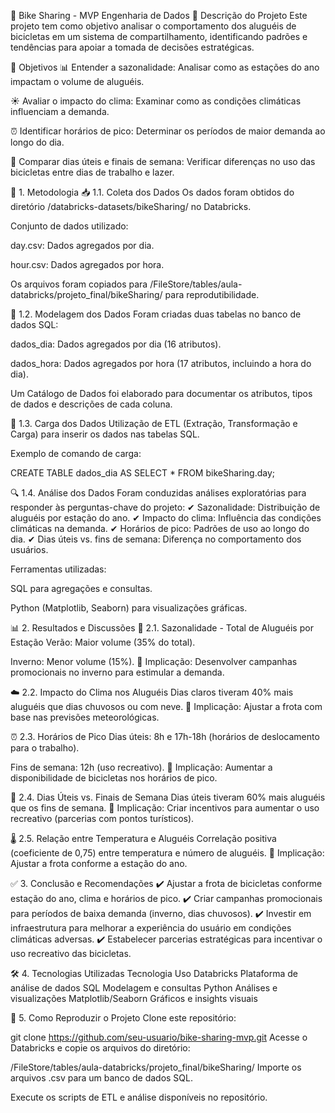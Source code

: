 📌 Bike Sharing - MVP Engenharia de Dados
📖 Descrição do Projeto
Este projeto tem como objetivo analisar o comportamento dos aluguéis de bicicletas em um sistema de compartilhamento, identificando padrões e tendências para apoiar a tomada de decisões estratégicas.

🎯 Objetivos
📊 Entender a sazonalidade: Analisar como as estações do ano impactam o volume de aluguéis.

☀️ Avaliar o impacto do clima: Examinar como as condições climáticas influenciam a demanda.

⏰ Identificar horários de pico: Determinar os períodos de maior demanda ao longo do dia.

📅 Comparar dias úteis e finais de semana: Verificar diferenças no uso das bicicletas entre dias de trabalho e lazer.

📂 1. Metodologia
📥 1.1. Coleta dos Dados
Os dados foram obtidos do diretório /databricks-datasets/bikeSharing/ no Databricks.

Conjunto de dados utilizado:

day.csv: Dados agregados por dia.

hour.csv: Dados agregados por hora.

Os arquivos foram copiados para /FileStore/tables/aula-databricks/projeto_final/bikeSharing/ para reprodutibilidade.

📑 1.2. Modelagem dos Dados
Foram criadas duas tabelas no banco de dados SQL:

dados_dia: Dados agregados por dia (16 atributos).

dados_hora: Dados agregados por hora (17 atributos, incluindo a hora do dia).

Um Catálogo de Dados foi elaborado para documentar os atributos, tipos de dados e descrições de cada coluna.

🔄 1.3. Carga dos Dados
Utilização de ETL (Extração, Transformação e Carga) para inserir os dados nas tabelas SQL.

Exemplo de comando de carga:

CREATE TABLE dados_dia AS 
SELECT * FROM bikeSharing.day;

🔍 1.4. Análise dos Dados
Foram conduzidas análises exploratórias para responder às perguntas-chave do projeto:
✔ Sazonalidade: Distribuição de aluguéis por estação do ano.
✔ Impacto do clima: Influência das condições climáticas na demanda.
✔ Horários de pico: Padrões de uso ao longo do dia.
✔ Dias úteis vs. fins de semana: Diferença no comportamento dos usuários.

Ferramentas utilizadas:

SQL para agregações e consultas.

Python (Matplotlib, Seaborn) para visualizações gráficas.

📊 2. Resultados e Discussões
🍂 2.1. Sazonalidade - Total de Aluguéis por Estação
Verão: Maior volume (35% do total).

Inverno: Menor volume (15%).
📌 Implicação: Desenvolver campanhas promocionais no inverno para estimular a demanda.

☁️ 2.2. Impacto do Clima nos Aluguéis
Dias claros tiveram 40% mais aluguéis que dias chuvosos ou com neve.
📌 Implicação: Ajustar a frota com base nas previsões meteorológicas.

⏰ 2.3. Horários de Pico
Dias úteis: 8h e 17h-18h (horários de deslocamento para o trabalho).

Fins de semana: 12h (uso recreativo).
📌 Implicação: Aumentar a disponibilidade de bicicletas nos horários de pico.

📅 2.4. Dias Úteis vs. Finais de Semana
Dias úteis tiveram 60% mais aluguéis que os fins de semana.
📌 Implicação: Criar incentivos para aumentar o uso recreativo (parcerias com pontos turísticos).

🌡️ 2.5. Relação entre Temperatura e Aluguéis
Correlação positiva (coeficiente de 0,75) entre temperatura e número de aluguéis.
📌 Implicação: Ajustar a frota conforme a estação do ano.

✅ 3. Conclusão e Recomendações
✔️ Ajustar a frota de bicicletas conforme estação do ano, clima e horários de pico.
✔️ Criar campanhas promocionais para períodos de baixa demanda (inverno, dias chuvosos).
✔️ Investir em infraestrutura para melhorar a experiência do usuário em condições climáticas adversas.
✔️ Estabelecer parcerias estratégicas para incentivar o uso recreativo das bicicletas.

🛠 4. Tecnologias Utilizadas
Tecnologia	Uso
Databricks	Plataforma de análise de dados
SQL	Modelagem e consultas
Python	Análises e visualizações
Matplotlib/Seaborn	Gráficos e insights visuais

📌 5. Como Reproduzir o Projeto
Clone este repositório:

git clone https://github.com/seu-usuario/bike-sharing-mvp.git
Acesse o Databricks e copie os arquivos do diretório:

/FileStore/tables/aula-databricks/projeto_final/bikeSharing/
Importe os arquivos .csv para um banco de dados SQL.

Execute os scripts de ETL e análise disponíveis no repositório.
